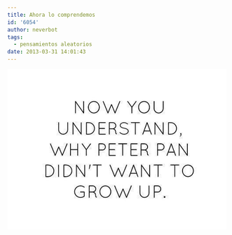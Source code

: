 ```yaml
---
title: Ahora lo comprendemos
id: '6054'
author: neverbot
tags:
  - pensamientos aleatorios
date: 2013-03-31 14:01:43
---
```


[![20130331-140213.jpg](./ahora-lo-comprendemos/20130331-140213.jpg)](https://neverbot.com/wp-content/uploads/2013/03/20130331-140213.jpg)